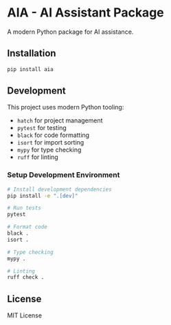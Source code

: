 # AIA - AI Assistant Package

A modern Python package for AI assistance.

## Installation

```bash
pip install aia
```

## Development

This project uses modern Python tooling:

- `hatch` for project management
- `pytest` for testing
- `black` for code formatting
- `isort` for import sorting
- `mypy` for type checking
- `ruff` for linting

### Setup Development Environment

```bash
# Install development dependencies
pip install -e ".[dev]"

# Run tests
pytest

# Format code
black .
isort .

# Type checking
mypy .

# Linting
ruff check .
```

## License

MIT License 